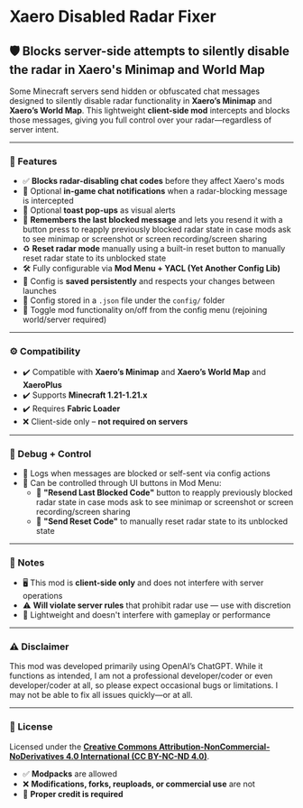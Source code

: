 # Xaero Disabled Radar Fixer  
## 🛡️ Blocks server-side attempts to silently disable the radar in Xaero's Minimap and World Map

Some Minecraft servers send hidden or obfuscated chat messages designed to silently disable radar functionality in **Xaero’s Minimap** and **Xaero’s World Map**. This lightweight **client-side mod** intercepts and blocks those messages, giving you full control over your radar—regardless of server intent.

---

### 🔧 Features

- ✅ **Blocks radar-disabling chat codes** before they affect Xaero's mods  
- 💬 Optional **in-game chat notifications** when a radar-blocking message is intercepted  
- 🔔 Optional **toast pop-ups** as visual alerts  
- 🧠 **Remembers the last blocked message** and lets you resend it with a button press to reapply previously blocked radar state in case mods ask to see minimap or screenshot or screen recording/screen sharing
- ♻️ **Reset radar mode** manually using a built-in reset button to manually reset radar state to its unblocked state
- 🛠️ Fully configurable via **Mod Menu + YACL (Yet Another Config Lib)**  
- 💾 Config is **saved persistently** and respects your changes between launches  
- 📂 Config stored in a `.json` file under the `config/` folder  
- 🔄 Toggle mod functionality on/off from the config menu (rejoining world/server required)

---

### ⚙️ Compatibility

- ✔️ Compatible with **Xaero’s Minimap** and **Xaero’s World Map** and **XaeroPlus** 
- ✔️ Supports **Minecraft 1.21-1.21.x**
- ✔️ Requires **Fabric Loader**  
- ❌ Client-side only – **not required on servers**  

---

### 🧪 Debug + Control

- 🧾 Logs when messages are blocked or self-sent via config actions  
- 🧩 Can be controlled through UI buttons in Mod Menu:
  - 🔁 **"Resend Last Blocked Code"** button to reapply previously blocked radar state in case mods ask to see minimap or screenshot or screen recording/screen sharing
  - 🧹 **"Send Reset Code"** to manually reset radar state to its unblocked state

---

### 📝 Notes

- 🖥️ This mod is **client-side only** and does not interfere with server operations  
- ⚠️ **Will violate server rules** that prohibit radar use — use with discretion  
- 🧷 Lightweight and doesn't interfere with gameplay or performance

---

### ⚠️ Disclaimer

This mod was developed primarily using OpenAI’s ChatGPT. While it functions as intended, I am not a professional developer/coder or even developer/coder at all, so please expect occasional bugs or limitations. I may not be able to fix all issues quickly—or at all.

---

### 📜 License

Licensed under the **[Creative Commons Attribution-NonCommercial-NoDerivatives 4.0 International (CC BY-NC-ND 4.0)](https://creativecommons.org/licenses/by-nc-nd/4.0/)**.  
- ✅ **Modpacks** are allowed  
- ❌ **Modifications, forks, reuploads, or commercial use** are not  
- 📌 **Proper credit is required**
